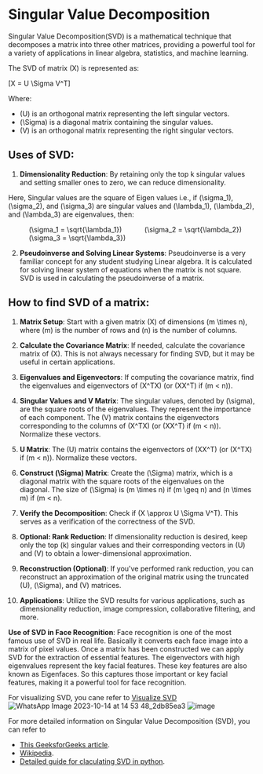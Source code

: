 # Singular Value Decomposition

Singular Value Decomposition(SVD) is a mathematical technique that decomposes a matrix into three other matrices, providing a powerful tool for a variety of applications in linear algebra, statistics, and machine learning.

The SVD of matrix \(X\) is represented as:

\[X = U \Sigma V^T\]

Where:
- \(U\) is an orthogonal matrix representing the left singular vectors.
- \(\Sigma\) is a diagonal matrix containing the singular values.
- \(V\) is an orthogonal matrix representing the right singular vectors.

## Uses of SVD:
1. **Dimensionality Reduction**: By retaining only the top k singular values and setting smaller ones to zero, we can reduce dimensionality.

Here, Singular values are the square of Eigen values i.e., if \(\sigma_1\), \(\sigma_2\), and \(\sigma_3\) are singular values and \(\lambda_1\), \(\lambda_2\), and \(\lambda_3\) are eigenvalues, then:

&emsp;&emsp;&emsp;\(\sigma_1 = \sqrt{\lambda_1}\)
&emsp;&emsp;&emsp;\(\sigma_2 = \sqrt{\lambda_2}\)
&emsp;&emsp;&emsp;\(\sigma_3 = \sqrt{\lambda_3}\)

2. **Pseudoinverse and Solving Linear Systems**: Pseudoinverse is a very familiar concept for any student studying Linear algebra. It is calculated for solving linear system of equations when the matrix is not square. SVD is used in calculating the pseudoinverse of a matrix.

## How to find SVD of a matrix:
1. **Matrix Setup**: Start with a given matrix \(X\) of dimensions \(m \times n\), where \(m\) is the number of rows and \(n\) is the number of columns.

2. **Calculate the Covariance Matrix**: If needed, calculate the covariance matrix of \(X\). This is not always necessary for finding SVD, but it may be useful in certain applications.

3. **Eigenvalues and Eigenvectors**: If computing the covariance matrix, find the eigenvalues and eigenvectors of \(X^TX\) (or \(XX^T\) if \(m < n\)).

4. **Singular Values and V Matrix**: The singular values, denoted by \(\sigma\), are the square roots of the eigenvalues. They represent the importance of each component. The \(V\) matrix contains the eigenvectors corresponding to the columns of \(X^TX\) (or \(XX^T\) if \(m < n\)). Normalize these vectors.

5. **U Matrix**: The \(U\) matrix contains the eigenvectors of \(XX^T\) (or \(X^TX\) if \(m < n\)). Normalize these vectors.

6. **Construct \(\Sigma\) Matrix**: Create the \(\Sigma\) matrix, which is a diagonal matrix with the square roots of the eigenvalues on the diagonal. The size of \(\Sigma\) is \(m \times n\) if \(m \geq n\) and \(n \times m\) if \(m < n\).

7. **Verify the Decomposition**: Check if \(X \approx U \Sigma V^T\). This serves as a verification of the correctness of the SVD.

8. **Optional: Rank Reduction**: If dimensionality reduction is desired, keep only the top \(k\) singular values and their corresponding vectors in \(U\) and \(V\) to obtain a lower-dimensional approximation.

9. **Reconstruction (Optional)**: If you've performed rank reduction, you can reconstruct an approximation of the original matrix using the truncated \(U\), \(\Sigma\), and \(V\) matrices.

10. **Applications**: Utilize the SVD results for various applications, such as dimensionality reduction, image compression, collaborative filtering, and more.

**Use of SVD in Face Recognition**: Face recognition is one of the most famous use of SVD in real life. Basically it converts each face image into a matrix of pixel values. Once a matrix has been constructed we can apply SVD for the extraction of essential features. The eigenvectors with high eigenvalues represent the key facial features. These key features are also known as Eigenfaces. So this captures those important or key facial features, making it a powerful tool for face recognition.


For visualizing SVD, you cane refer to [Visualize SVD](https://www.youtube.com/watch?v=vSczTbgc8Rc&ab_channel=VisualKernel)
![WhatsApp Image 2023-10-14 at 14 53 48_2db85ea3](https://github.com/Kaushik-2005/AM_ACM-AI_ML_Models/assets/124148538/6290988e-f74c-4494-98da-55274bd98803)
![image](https://github.com/Kaushik-2005/AM_ACM-AI_ML_Models/assets/124148538/cefc7de9-6194-4a69-81d7-1b8ebd94aa25)


For more detailed information on Singular Value Decomposition (SVD), you can refer to 
 - [This GeeksforGeeks article](https://www.geeksforgeeks.org/singular-value-decomposition-svd/).
 - [Wikipedia](https://en.wikipedia.org/wiki/Singular_value_decomposition).
 - [Detailed guide for claculating SVD in python](https://machinelearningmastery.com/singular-value-decomposition-for-machine-learning/).
